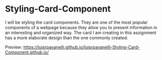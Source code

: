 # Styling-Card-Component
I will be styling the card components. They are one of the most popular components of a webpage because they allow you to present information in an interesting and organized way. The card I am creating in this assignment has a more elaborate design than the one commonly created.

Preview:
https://luisrpavanelli.github.io/luisrpavanelli-Styling-Card-Component.github.io/
